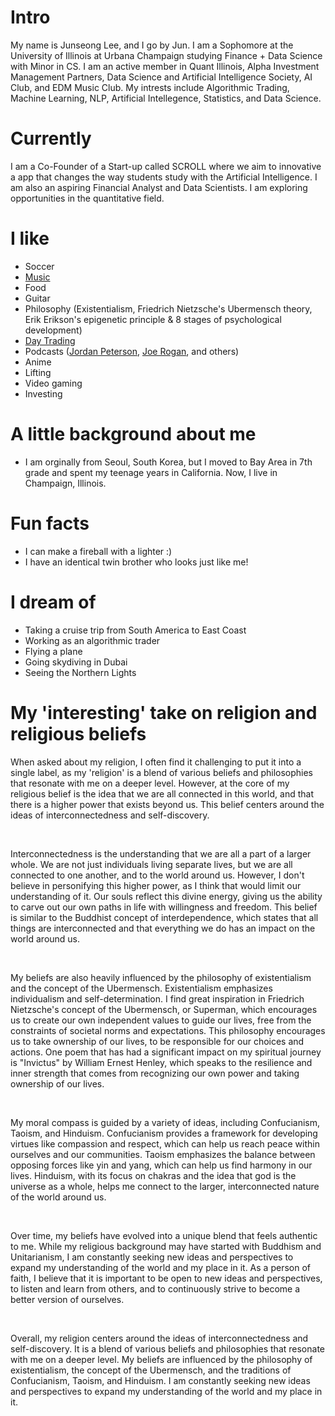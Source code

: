 
# Intro

My name is Junseong Lee, and I go by Jun. I am a Sophomore at the University of Illinois at Urbana Champaign studying Finance + Data Science with Minor in CS. I am an active member in Quant Illinois, Alpha Investment Management Partners, Data Science and Artificial Intelligence Society, AI Club, and EDM Music Club. My intrests include Algorithmic Trading, Machine Learning, NLP, Artificial Intellegence, Statistics, and Data Science. 
# Currently

I am a Co-Founder of a Start-up called SCROLL where we aim to innovative a app that changes the way students study with the Artificial Intelligence. I am also an aspiring Financial Analyst and Data Scientists. I am exploring opportunities in the quantitative field. 

# I like

- Soccer
- [Music](https://open.spotify.com/user/214qpz6gjyle763zrfgrc5bii)
- Food
- Guitar
- Philosophy (Existentialism, Friedrich Nietzsche's Ubermensch theory, Erik Erikson's epigenetic principle & 8 stages of psychological development)
- [Day Trading](https://www.tradingview.com/)
- Podcasts ([Jordan Peterson](https://www.jordanbpeterson.com/podcast/), [Joe Rogan](https://open.spotify.com/show/4rOoJ6Egrf8K2IrywzwOMk), and others)
- Anime
- Lifting
- Video gaming
- Investing

# A little background about me

- I am orginally from Seoul, South Korea, but I moved to Bay Area in 7th grade and spent my teenage years in California. Now, I live in Champaign, Illinois.

# Fun facts

- I can make a fireball with a lighter :)
- I have an identical twin brother who looks just like me!

# I dream of

- Taking a cruise trip from South America to East Coast
- Working as an algorithmic trader
- Flying a plane
- Going skydiving in Dubai
- Seeing the Northern Lights

# My 'interesting' take on religion and religious beliefs

When asked about my religion, I often find it challenging to put it into a single label, as my 'religion' is a blend of various beliefs and philosophies that resonate with me on a deeper level. However, at the core of my religious belief is the idea that we are all connected in this world, and that there is a higher power that exists beyond us. This belief centers around the ideas of interconnectedness and self-discovery.

<br />

Interconnectedness is the understanding that we are all a part of a larger whole. We are not just individuals living separate lives, but we are all connected to one another, and to the world around us. However, I don't believe in personifying this higher power, as I think that would limit our understanding of it. Our souls reflect this divine energy, giving us the ability to carve out our own paths in life with willingness and freedom. This belief is similar to the Buddhist concept of interdependence, which states that all things are interconnected and that everything we do has an impact on the world around us.

<br />

My beliefs are also heavily influenced by the philosophy of existentialism and the concept of the Ubermensch. Existentialism emphasizes individualism and self-determination. I find great inspiration in Friedrich Nietzsche's concept of the Ubermensch, or Superman, which encourages us to create our own independent values to guide our lives, free from the constraints of societal norms and expectations. This philosophy encourages us to take ownership of our lives, to be responsible for our choices and actions. One poem that has had a significant impact on my spiritual journey is "Invictus" by William Ernest Henley, which speaks to the resilience and inner strength that comes from recognizing our own power and taking ownership of our lives.

<br />

My moral compass is guided by a variety of ideas, including Confucianism, Taoism, and Hinduism. Confucianism provides a framework for developing virtues like compassion and respect, which can help us reach peace within ourselves and our communities. Taoism emphasizes the balance between opposing forces like yin and yang, which can help us find harmony in our lives. Hinduism, with its focus on chakras and the idea that god is the universe as a whole, helps me connect to the larger, interconnected nature of the world around us.

<br />

Over time, my beliefs have evolved into a unique blend that feels authentic to me. While my religious background may have started with Buddhism and Unitarianism, I am constantly seeking new ideas and perspectives to expand my understanding of the world and my place in it. As a person of faith, I believe that it is important to be open to new ideas and perspectives, to listen and learn from others, and to continuously strive to become a better version of ourselves.

<br />

Overall, my religion centers around the ideas of interconnectedness and self-discovery. It is a blend of various beliefs and philosophies that resonate with me on a deeper level. My beliefs are influenced by the philosophy of existentialism, the concept of the Ubermensch, and the traditions of Confucianism, Taoism, and Hinduism. I am constantly seeking new ideas and perspectives to expand my understanding of the world and my place in it. 